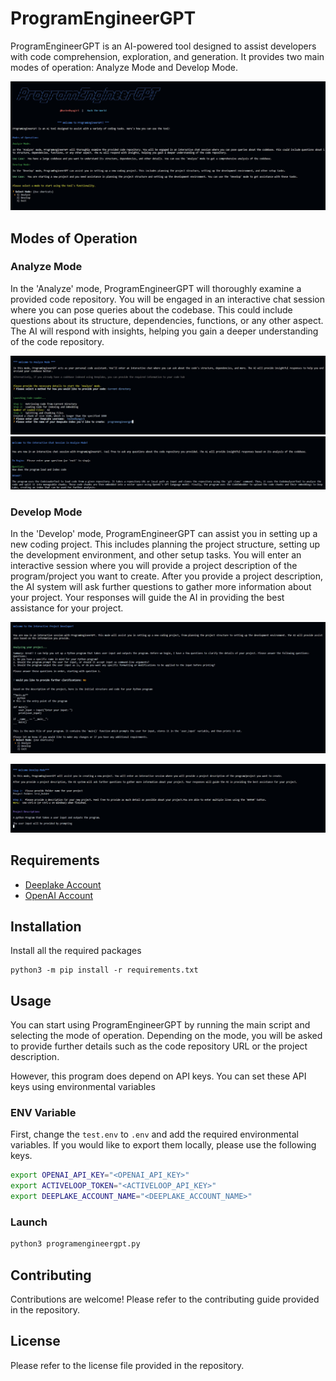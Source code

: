 # ProgramEngineerGPT
ProgramEngineerGPT is an AI-powered tool designed to assist developers with code comprehension, exploration, and generation. It provides two main modes of operation: Analyze Mode and Develop Mode.

![main](/imgs/pgpt.jpg)

## Modes of Operation

### Analyze Mode

In the 'Analyze' mode, ProgramEngineerGPT will thoroughly examine a provided code repository. You will be engaged in an interactive chat session where you can pose queries about the codebase. This could include questions about its structure, dependencies, functions, or any other aspect. The AI will respond with insights, helping you gain a deeper understanding of the code repository.

![cwd](/imgs/cwd.jpg)
![chat](/imgs/chat.jpg)

### Develop Mode

In the 'Develop' mode, ProgramEngineerGPT can assist you in setting up a new coding project. This includes planning the project structure, setting up the development environment, and other setup tasks. You will enter an interactive session where you will provide a project description of the program/project you want to create. After you provide a project description, the AI system will ask further questions to gather more information about your project. Your responses will guide the AI in providing the best assistance for your project.

![dev](/imgs/dev-gen.jpg)

![dev2](/imgs/dev-launch.jpg)

## Requirements
- [Deeplake Account](https://app.activeloop.ai/register/)
- [OpenAI Account](https://openai.com/)

## Installation
Install all the required packages
```
python3 -m pip install -r requirements.txt
```

## Usage

You can start using ProgramEngineerGPT by running the main script and selecting the mode of operation. Depending on the mode, you will be asked to provide further details such as the code repository URL or the project description.

However, this program does depend on API keys. You can set these API keys using environmental variables

### ENV Variable
First, change the `test.env` to `.env` and add the required environmental variables. If you would like to export them locally, please use the following keys.

```bash
export OPENAI_API_KEY="<OPENAI_API_KEY>"
export ACTIVELOOP_TOKEN="<ACTIVELOOP_API_KEY>"
export DEEPLAKE_ACCOUNT_NAME="<DEEPLAKE_ACCOUNT_NAME>"
```

### Launch
```bash
python3 programengineergpt.py 
```

## Contributing

Contributions are welcome! Please refer to the contributing guide provided in the repository.

## License

Please refer to the license file provided in the repository.

